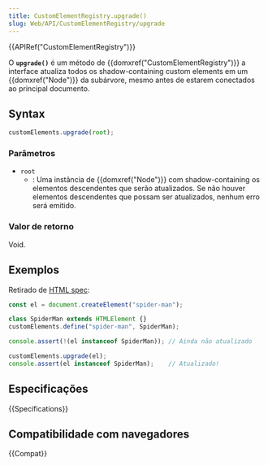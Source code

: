 ```yaml
---
title: CustomElementRegistry.upgrade()
slug: Web/API/CustomElementRegistry/upgrade
---
```


{{APIRef("CustomElementRegistry")}}

O **`upgrade()`** é um método de {{domxref("CustomElementRegistry")}} a interface atualiza todos os shadow-containing custom elements em um {{domxref("Node")}} da
subárvore, mesmo antes de estarem conectados ao principal documento.

## Syntax

```js
customElements.upgrade(root);
```

### Parâmetros

- `root`
  - : Uma instância de {{domxref("Node")}} com shadow-containing os elementos descendentes que serão atualizados. Se não houver elementos descendentes que possam ser atualizados, nenhum erro será
    emitido.

### Valor de retorno

Void.

## Exemplos

Retirado de [HTML spec](https://html.spec.whatwg.org/multipage/custom-elements.html#dom-customelementregistry-upgrade):

```js
const el = document.createElement("spider-man");

class SpiderMan extends HTMLElement {}
customElements.define("spider-man", SpiderMan);

console.assert(!(el instanceof SpiderMan)); // Ainda não atualizado

customElements.upgrade(el);
console.assert(el instanceof SpiderMan);    // Atualizado!
```

## Especificações

{{Specifications}}

## Compatibilidade com navegadores

{{Compat}}
